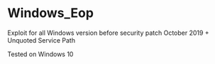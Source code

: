 # Windows_Eop

Exploit for all Windows version before security patch October 2019 + Unquoted Service Path

Tested on Windows 10
